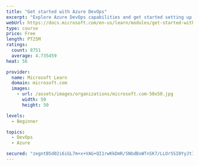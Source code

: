 ```yaml
---
title: "Get started with Azure DevOps"
excerpt: "Explore Azure DevOps capabilities and get started setting up your own organization knowing what separates elite performers from low performers."
webUrl: https://docs.microsoft.com/en-us/learn/modules/get-started-with-devops/
type: course
price: Free
length: PT25M
ratings:
  count: 8751
  average: 4.735459
heat: 56

provider:
  name: Microsoft Learn
  domain: microsoft.com
  images:
    - url: /assets/images/organizations/microsoft.com-50x50.jpg
      width: 50
      height: 50

levels:
  - Beginner

topics:
  - DevOps
  - Azure

secured: "zegntB5d02i6iGL7m+x+VAG+QI1rwKkDmR/SNbdBxWTnSK7/LLOr5SI0YyJtI0WFuGMrGDt65yZoCkl144tbUSgrSduPCMQLwEKlhLo8tM8CstOwqJ7nV3+Tcry2ZpTW5JG4sPufvfhhHZkn14JGJxCpzQl8JOyG/sUM2jhO6C7bHxHmhycuWNdjM43SuzFzOQxy31wwXLEYEYWABeoW1fN8Xp82BlwU5ZkpJXlrhQrfFN76oXxgdJCMm1pS3XR2zHRXFcEJkUDJBxH6S1XbzZhvrc+PXZaKLgOUPLtc99GVGrhAS+zxBCJC0O9tUgjLbysbODje0eM9MenS8vCnJFmXoe9ucHHx5Bf+HEJHRUBU7nUGYAQbIrdnW5MLB5AgxIz7FRJOdlSDIwEE5TqM7s1RL4vx8680DRhFHgv6XkI=;9sHqZsR1MqDrda6UISxtxg=="
---
```


